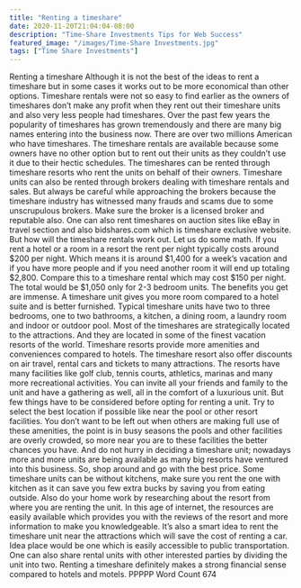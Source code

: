 ```yaml
---
title: "Renting a timeshare"
date: 2020-11-20T21:04:04-08:00
description: "Time-Share Investments Tips for Web Success"
featured_image: "/images/Time-Share Investments.jpg"
tags: ["Time Share Investments"]
---
```


Renting a timeshare
Although it is not the best of the ideas to rent a timeshare but in some cases it works out to be more economical than other options. Timeshare rentals were not so easy to find earlier as the owners of timeshares don’t make any profit when they rent out their timeshare units and also very less people had timeshares. Over the past few years the popularity of timeshares has grown tremendously and there are many big names entering into the business now. There are over two millions American who have timeshares. The timeshare rentals are available because some owners have no other option but to rent out their units as they couldn’t use it due to their hectic schedules. The timeshares can be rented through timeshare resorts who rent the units on behalf of their owners. Timeshare units can also be rented through brokers dealing with timeshare rentals and sales. But always be careful while approaching the brokers because the timeshare industry has witnessed many frauds and scams due to some unscrupulous brokers. Make sure the broker is a licensed broker and reputable also. One can also rent timeshares on auction sites like eBay in travel section and also bidshares.com which is timeshare exclusive website.
But how will the timeshare rentals work out. Let us do some math. If you rent a hotel or a room in a resort the rent per night typically costs around $200 per night. Which means it is around $1,400 for a week’s vacation and if you have more people and if you need another room it will end up totaling $2,800. Compare this to a timeshare rental which may cost $150 per night. The total would be $1,050 only for 2-3 bedroom units. The benefits you get are immense. A timeshare unit gives you more room compared to a hotel suite and is better furnished. Typical timeshare units have two to three bedrooms, one to two bathrooms, a kitchen, a dining room, a laundry room and indoor or outdoor pool. Most of the timeshares are strategically located to the attractions. And they are located in some of the finest vacation resorts of the world. Timeshare resorts provide more amenities and conveniences compared to hotels. The timeshare resort also offer discounts on air travel, rental cars and tickets to many attractions. The resorts have many facilities like golf club, tennis courts, athletics, marinas and many more recreational activities. You can invite all your friends and family to the unit and have a gathering as well, all in the comfort of a luxurious unit. 
But few things have to be considered before opting for renting a unit. Try to select the best location if possible like near the pool or other resort facilities. You don’t want to be left out when others are making full use of these amenities, the point is in busy seasons the pools and other facilities are overly crowded, so more near you are to these facilities the better chances you have.  And do not hurry in deciding a timeshare unit; nowadays more and more units are being available as many big resorts have ventured into this business. So, shop around and go with the best price. Some timeshare units can be without kitchens, make sure you rent the one with kitchen as it can save you few extra bucks by saving you from eating outside. Also do your home work by researching about the resort from where you are renting the unit. In this age of internet, the resources are easily available which provides you with the reviews of the resort and more information to make you knowledgeable. It’s also a smart idea to rent the timeshare unit near the attractions which will save the cost of renting a car. Idea place would be one which is easily accessible to public transportation. One can also share rental units with other interested parties by dividing the unit into two. Renting a timeshare definitely makes a strong financial sense compared to hotels and motels.
PPPPP
Word Count 674




